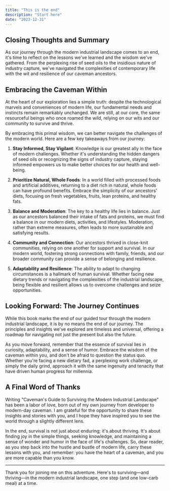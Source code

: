 ```yaml
---
title: "This is the end"
description: "Start here"
date: "2023-12-31"
---
```


## Closing Thoughts and Summary

As our journey through the modern industrial landscape comes to an end, it's time to reflect on the lessons we've learned and the wisdom we've gathered. From the perplexing rise of seed oils to the insidious nature of industry capture, we've navigated the complexities of contemporary life with the wit and resilience of our caveman ancestors.

## Embracing the Caveman Within

At the heart of our exploration lies a simple truth: despite the technological marvels and conveniences of modern life, our fundamental needs and instincts remain remarkably unchanged. We are still, at our core, the same resourceful beings who once roamed the wild, relying on our wits and our community to survive and thrive.

By embracing this primal wisdom, we can better navigate the challenges of the modern world. Here are a few key takeaways from our journey:

1. **Stay Informed, Stay Vigilant**: Knowledge is our greatest ally in the face of modern challenges. Whether it's understanding the hidden dangers of seed oils or recognizing the signs of industry capture, staying informed empowers us to make better choices for our health and well-being.

2. **Prioritize Natural, Whole Foods**: In a world filled with processed foods and artificial additives, returning to a diet rich in natural, whole foods can have profound benefits. Embrace the simplicity of our ancestors' diets, focusing on fresh vegetables, fruits, lean proteins, and healthy fats.

3. **Balance and Moderation**: The key to a healthy life lies in balance. Just as our ancestors balanced their intake of fats and proteins, we must find a balance in our modern diets, activities, and lifestyles. Moderation, rather than extreme measures, often leads to more sustainable and satisfying results.

4. **Community and Connection**: Our ancestors thrived in close-knit communities, relying on one another for support and survival. In our modern world, fostering strong connections with family, friends, and our broader community can provide a sense of belonging and resilience.

5. **Adaptability and Resilience**: The ability to adapt to changing circumstances is a hallmark of human survival. Whether facing new dietary trends or navigating the complexities of the industrial landscape, being flexible and resilient allows us to overcome challenges and seize opportunities.

## Looking Forward: The Journey Continues

While this book marks the end of our guided tour through the modern industrial landscape, it is by no means the end of our journey. The principles and insights we've explored are timeless and universal, offering a roadmap for navigating not just the present but also the future.

As you move forward, remember that the essence of survival lies in curiosity, adaptability, and a sense of humor. Embrace the wisdom of the caveman within you, and don't be afraid to question the status quo. Whether you're facing a new dietary fad, a perplexing work challenge, or simply the daily grind, approach it with the same ingenuity and tenacity that have driven human progress for millennia.

## A Final Word of Thanks

Writing "Caveman's Guide to Surviving the Modern Industrial Landscape" has been a labor of love, born out of my own journey from developer to modern-day caveman. I am grateful for the opportunity to share these insights and stories with you, and I hope they have inspired you to see the world through a slightly different lens.

In the end, survival is not just about enduring; it's about thriving. It's about finding joy in the simple things, seeking knowledge, and maintaining a sense of wonder and humor in the face of life's challenges. So, dear reader, as you step back into the hustle and bustle of modern life, carry these lessons with you, and remember: you have the heart of a caveman, and you are more capable than you know.

---

Thank you for joining me on this adventure. Here's to surviving—and thriving—in the modern industrial landscape, one step (and one low-carb meal) at a time.
